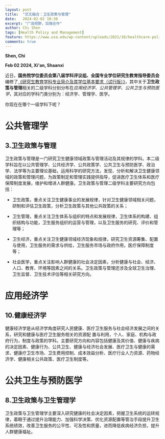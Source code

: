 ```yaml
---
layout: post
title:  "交叉融合：卫生政策与管理"
date:   2024-02-02 10:30
excerpt: "广阔视野，加强合作"
author: Chi Shen
tags: [Health Policy and Management]
feature: https://www.usa.edu/wp-content/uploads/2021/10/healthcare-policy-examples.png
comments: true
---
```


**Shen, Chi**

**Feb 02 2024, Xi'an, Shaanxi**


近日，**国务院学位委员会第八届学科评议组、全国专业学位研究生教育指导委员会**编修了[《研究生教育学科专业简介及其学位基本要求（试行版）》](https://www.acge.org.cn/encyclopediaFront/enterEncyclopediaIndex)，其中关于**卫生政策与管理**相关的二级学科分别分布在*应用经济学、公共管理学、公共卫生与预防医学*，其对应的学科门类分别为：经济学、管理学、医学。

你现在在哪个一级学科下呢？

# 公共管理学
## 3.卫生政策与管理

卫生政策与管理是一门研究卫生健康领域政策与管理活动及其规律的学科。本二级学科旨在以公共管理学、公共经济学、公共政策学、公共卫生与预防医学、政治学、法学等为主要理论基础，运用科学的研究方法，发现、分析和解决卫生健康领域的政策和管理问题，为政策制定和管理实践提供指导，促进医疗卫生体系和医疗保障制度发展，维护和增进人群健康。卫生政策与管理二级学科主要研究方向包括：

- 卫生政策，重点关注卫生健康事业的发展规律，针对卫生健康领域相关问题，研制和评估卫生政策，分析卫生政策与其他公共政策的关系；

- 卫生管理，重点关注卫生体系与组织的特点和发展规律，卫生体系的构建、组织结构与功能，卫生服务组织的运营与管理，以及卫生服务的研究、评价和管理等；

- 卫生经济，重点关注卫生健康领域经济现象和规律，研究卫生资源筹集、配置与使用，卫生服务的需求与供给，卫生服务市场与政府作用，医疗保障制度等；

- 社会医学，重点关注影响人群健康的社会决定因素，分析健康与社会、经济、人口、教育、环境等因素之间的关系。卫生政策与管理还涉及全球卫生治理、卫生监督、卫生技术评估等相关研究方向。



# 应用经济学
## 10.健康经济学

健康经济学是从经济学角度研究人民健康、医疗卫生服务与社会经济发展之间的关系，研究和健康与医疗卫生服务相关的资源配 置与利用，个人、家庭、机构与政府行为，制度与政策的学科。主要研究方向和内容包括健康及其价值、健康与疾病的决定因素、健康行为、公共卫生、健康与经济社会发展、医疗卫生与健康的需求、健康疗卫生市场、卫生费用控制、成本效益分析、医疗行业人力资源、药物经济学、健康相关公共政策、医疗卫生制度等。


# 公共卫生与预防医学
## 8.卫生政策与卫生管理学

卫生政策与卫生管理学主要深入研究健康的社会决定因素，把握卫生系统的运转规律，着眼于通过提升治理能力、加强科学决策、优化资源配置等管治手段提升卫生系统绩效，改善卫生服务的公平性、可及性和质量，进而降低疾病经济负担，提升人群健康福祉。